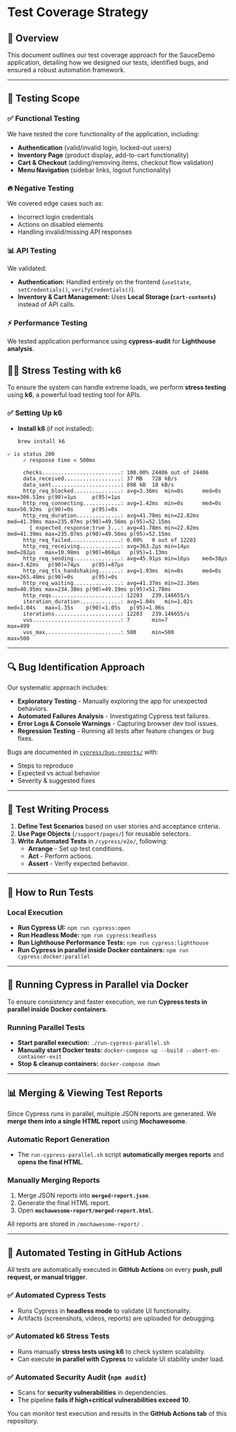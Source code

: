 # Test Coverage Strategy

## 📖 Overview
This document outlines our test coverage approach for the SauceDemo application, detailing how we designed our tests, identified bugs, and ensured a robust automation framework.

---

## 🧪 **Testing Scope**

### ✅ **Functional Testing**
We have tested the core functionality of the application, including:
- **Authentication** (valid/invalid login, locked-out users)
- **Inventory Page** (product display, add-to-cart functionality)
- **Cart & Checkout** (adding/removing items, checkout flow validation)
- **Menu Navigation** (sidebar links, logout functionality)

### 🔥 **Negative Testing**
We covered edge cases such as:
- Incorrect login credentials
- Actions on disabled elements
- Handling invalid/missing API responses

### 📊 **API Testing**
We validated:
- **Authentication:** Handled entirely on the frontend (`useState`, `setCredentials()`, `verifyCredentials()`).
- **Inventory & Cart Management:** Uses **Local Storage (`cart-contents`)** instead of API calls.

### ⚡ **Performance Testing**
We tested application performance using **cypress-audit** for **Lighthouse analysis**.

## 🏋️‍♂️ **Stress Testing with k6**
To ensure the system can handle extreme loads, we perform **stress testing** using **k6**, a powerful load testing tool for APIs.

### ✅ **Setting Up k6**
- **Install k6** (if not installed):
  ```sh
  brew install k6

```
✓ is status 200
     ✓ response time < 500ms

     checks.........................: 100.00% 24406 out of 24406
     data_received..................: 37 MB   728 kB/s
     data_sent......................: 898 kB  18 kB/s
     http_req_blocked...............: avg=3.36ms  min=0s      med=0s      max=306.51ms p(90)=1µs     p(95)=1µs    
     http_req_connecting............: avg=1.42ms  min=0s      med=0s      max=50.92ms  p(90)=0s      p(95)=0s     
     http_req_duration..............: avg=41.78ms min=22.82ms med=41.39ms max=235.07ms p(90)=49.56ms p(95)=52.15ms
       { expected_response:true }...: avg=41.78ms min=22.82ms med=41.39ms max=235.07ms p(90)=49.56ms p(95)=52.15ms
     http_req_failed................: 0.00%   0 out of 12203
     http_req_receiving.............: avg=363.2µs min=14µs    med=282µs   max=10.98ms  p(90)=868µs   p(95)=1.13ms 
     http_req_sending...............: avg=45.91µs min=16µs    med=38µs    max=3.62ms   p(90)=74µs    p(95)=87µs   
     http_req_tls_handshaking.......: avg=1.93ms  min=0s      med=0s      max=265.48ms p(90)=0s      p(95)=0s     
     http_req_waiting...............: avg=41.37ms min=22.26ms med=40.95ms max=234.38ms p(90)=49.19ms p(95)=51.78ms
     http_reqs......................: 12203   239.146655/s
     iteration_duration.............: avg=1.04s   min=1.02s   med=1.04s   max=1.35s    p(90)=1.05s   p(95)=1.06s  
     iterations.....................: 12203   239.146655/s
     vus............................: 7       min=7              max=499
     vus_max........................: 500     min=500            max=500
```
---

## 🔍 **Bug Identification Approach**
Our systematic approach includes:
- **Exploratory Testing** - Manually exploring the app for unexpected behaviors.
- **Automated Failures Analysis** - Investigating Cypress test failures.
- **Error Logs & Console Warnings** - Capturing browser dev tool issues.
- **Regression Testing** - Running all tests after feature changes or bug fixes.

Bugs are documented in [`cypress/bug-reports/`](./cypress/bug-reports/) with:
- Steps to reproduce
- Expected vs actual behavior
- Severity & suggested fixes

---

## 📝 **Test Writing Process**
1. **Define Test Scenarios** based on user stories and acceptance criteria.
2. **Use Page Objects** (`/support/pages/`) for reusable selectors.
3. **Write Automated Tests** in `/cypress/e2e/`, following:
   - **Arrange** - Set up test conditions.
   - **Act** - Perform actions.
   - **Assert** - Verify expected behavior.

---

## 🚀 **How to Run Tests**
### **Local Execution**
- **Run Cypress UI:** `npm run cypress:open`
- **Run Headless Mode:** `npm run cypress:headless`
- **Run Lighthouse Performance Tests:** `npm run cypress:lighthouse`
- **Run Cypress in parallel inside Docker containers:** `npm run cypress:docker:parallel`

---

## 🐳 **Running Cypress in Parallel via Docker**
To ensure consistency and faster execution, we run **Cypress tests in parallel inside Docker containers**.

### **Running Parallel Tests**
- **Start parallel execution:** `./run-cypress-parallel.sh`
- **Manually start Docker tests:** `docker-compose up --build --abort-on-container-exit`
- **Stop & cleanup containers:** `docker-compose down`

---

## 📊 **Merging & Viewing Test Reports**
Since Cypress runs in parallel, multiple JSON reports are generated. We **merge them into a single HTML report** using **Mochawesome**.

### **Automatic Report Generation**
- The `run-cypress-parallel.sh` script **automatically merges reports** and **opens the final HTML**.

### **Manually Merging Reports**
1. Merge JSON reports into **`merged-report.json`**.
2. Generate the final HTML report.
3. Open **`mochawesome-report/merged-report.html`**.

All reports are stored in `/mochawesome-report/` .

---

## 🚀 **Automated Testing in GitHub Actions**
All tests are automatically executed in **GitHub Actions** on every **push, pull request, or manual trigger**.

### ✅ **Automated Cypress Tests**
- Runs Cypress in **headless mode** to validate UI functionality.
- Artifacts (screenshots, videos, reports) are uploaded for debugging.

### ✅ **Automated k6 Stress Tests**
- Runs manually **stress tests using k6** to check system scalability.
- Can execute **in parallel with Cypress** to validate UI stability under load.

### ✅ **Automated Security Audit (`npm audit`)**
- Scans for **security vulnerabilities** in dependencies.
- The pipeline **fails if high+critical vulnerabilities exceed 10**.

You can monitor test execution and results in the **GitHub Actions tab** of this repository.
